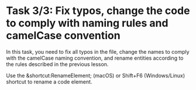 # Task 3/3: Fix typos, change the code to comply with naming rules and camelCase convention

In this task, you need to fix all typos in the file, change the names to comply with the camelCase naming convention, 
and rename entities according to the rules described in the previous lesson.

<div class="hint" title="Shortcut for Rename refactoring">
  Use the &shortcut:RenameElement; (macOS) or Shift+F6 (Windows/Linux) shortcut to rename a code element.
</div>
